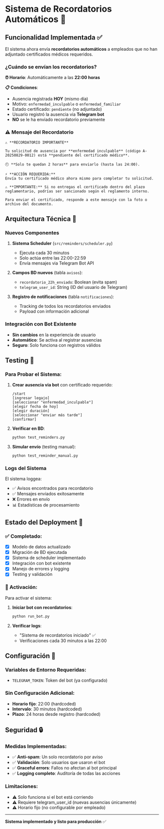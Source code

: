 # Sistema de Recordatorios Automáticos 🔔

## Funcionalidad Implementada ✅

El sistema ahora envía **recordatorios automáticos** a empleados que no han adjuntado certificados médicos requeridos.

### ¿Cuándo se envían los recordatorios?

**⏰ Horario**: Automáticamente a las **22:00 horas**

**📋 Condiciones**:
- Ausencia registrada **HOY** (mismo día)
- Motivo: `enfermedad_inculpable` o `enfermedad_familiar` 
- Estado certificado: `pendiente` (no adjuntado)
- Usuario registró la ausencia via **Telegram bot**
- **NO** se le ha enviado recordatorio previamente

### ⚠️ Mensaje del Recordatorio

```
⚠️ **RECORDATORIO IMPORTANTE**

Tu solicitud de ausencia por **enfermedad inculpable** (código A-20250829-0012) está **pendiente del certificado médico**.

🕙 **Solo te quedan 2 horas** para enviarlo (hasta las 24:00).

⚡ **ACCIÓN REQUERIDA:**
Envía tu certificado médico ahora mismo para completar tu solicitud.

⚠️ **IMPORTANTE:** Si no entregas el certificado dentro del plazo reglamentario, podrías ser sancionado según el reglamento interno.

Para enviar el certificado, responde a este mensaje con la foto o archivo del documento.
```

## Arquitectura Técnica 🔧

### Nuevos Componentes

1. **Sistema Scheduler** (`src/reminders/scheduler.py`)
   - Ejecuta cada 30 minutos
   - Solo actúa entre las 22:00-22:59
   - Envía mensajes via Telegram Bot API

2. **Campos BD nuevos** (tabla `avisos`):
   - `recordatorio_22h_enviado`: Boolean (evita spam)
   - `telegram_user_id`: String (ID del usuario de Telegram)

3. **Registro de notificaciones** (tabla `notificaciones`):
   - Tracking de todos los recordatorios enviados
   - Payload con información adicional

### Integración con Bot Existente

- **Sin cambios** en la experiencia de usuario
- **Automático**: Se activa al registrar ausencias
- **Seguro**: Solo funciona con registros válidos

## Testing 🧪

### Para Probar el Sistema:

1. **Crear ausencia via bot** con certificado requerido:
   ```
   /start
   [ingresar legajo]
   [seleccionar "enfermedad_inculpable"]
   [elegir fecha de hoy]
   [elegir duración]
   [seleccionar "enviar más tarde"]
   [confirmar]
   ```

2. **Verificar en BD**:
   ```bash
   python test_reminders.py
   ```

3. **Simular envío** (testing manual):
   ```bash
   python test_reminder_manual.py
   ```

### Logs del Sistema

El sistema loggea:
- ✅ Avisos encontrados para recordatorio
- ✅ Mensajes enviados exitosamente  
- ❌ Errores en envío
- 📊 Estadísticas de procesamiento

## Estado del Deployment 🚀

### ✅ Completado:
- [x] Modelo de datos actualizado
- [x] Migración de BD ejecutada
- [x] Sistema de scheduler implementado
- [x] Integración con bot existente
- [x] Manejo de errores y logging
- [x] Testing y validación

### 🔄 Activación:
Para activar el sistema:

1. **Iniciar bot con recordatorios**:
   ```bash
   python run_bot.py
   ```

2. **Verificar logs**:
   - "Sistema de recordatorios iniciado" ✅
   - Verificaciones cada 30 minutos a las 22:00

## Configuración 🔧

### Variables de Entorno Requeridas:
- `TELEGRAM_TOKEN`: Token del bot (ya configurado)

### Sin Configuración Adicional:
- **Horario fijo**: 22:00 (hardcoded)
- **Intervalo**: 30 minutos (hardcoded) 
- **Plazo**: 24 horas desde registro (hardcoded)

## Seguridad 🔒

### Medidas Implementadas:
- ✅ **Anti-spam**: Un solo recordatorio por aviso
- ✅ **Validación**: Solo usuarios que usaron el bot
- ✅ **Graceful errors**: Fallos no afectan al bot principal
- ✅ **Logging completo**: Auditoría de todas las acciones

### Limitaciones:
- ⚠️ Solo funciona si el bot está corriendo
- ⚠️ Requiere telegram_user_id (nuevas ausencias únicamente)
- ⚠️ Horario fijo (no configurable por empleado)

---

**Sistema implementado y listo para producción** ✅